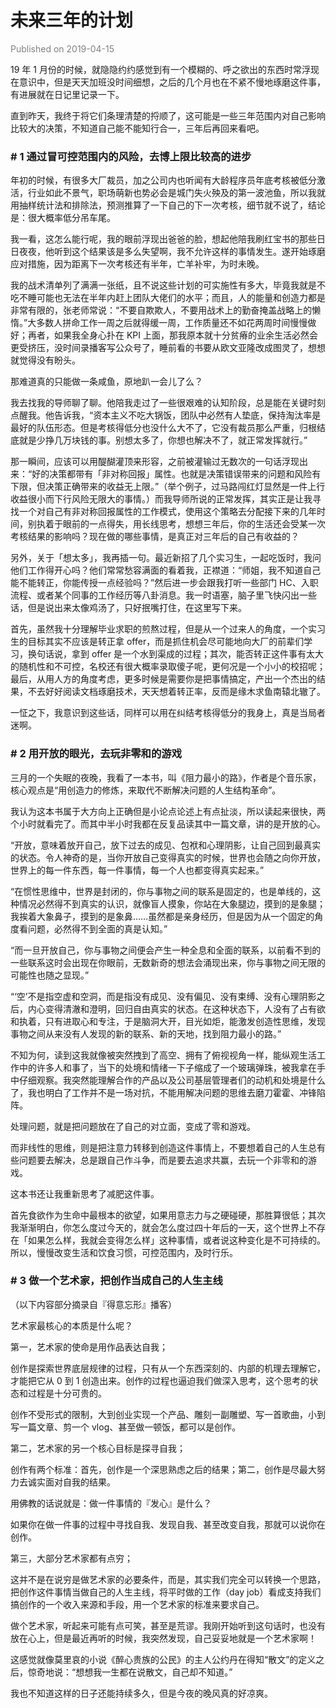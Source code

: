 # 未来三年的计划

<font color=gray>Published on 2019-04-15</font>

19 年 1 月份的时候，就隐隐约约感觉到有一个模糊的、呼之欲出的东西时常浮现在意识中，但是天天加班没时间细想，之后的几个月也在不紧不慢地琢磨这件事，有进展就在日记里记录一下。

直到昨天，我终于将它们条理清楚的捋顺了，这可能是一些三年范围内对自己影响比较大的决策，不知道自己能不能知行合一，三年后再回来看吧。

### # 1 通过冒可控范围内的风险，去博上限比较高的进步

年初的时候，有很多大厂裁员，加之公司内也听闻有大龄程序员年底考核被低分激活，行业如此不景气，职场萌新也势必会是城门失火殃及的第一波池鱼，所以我就用抽样统计法和排除法，预测推算了一下自己的下一次考核，细节就不说了，结论是：很大概率低分吊车尾。

我一看，这怎么能行呢，我的眼前浮现出爸爸的脸，想起他陪我刷红宝书的那些日日夜夜，他听到这个结果该是多么失望啊，我不允许这样的事情发生。遂开始琢磨应对措施，因为距离下一次考核还有半年，亡羊补牢，为时未晚。

我的战术清单列了满满一张纸，且不说这些计划的可实施性有多大，毕竟我就是不吃不睡可能也无法在半年内赶上团队大佬们的水平；而且，人的能量和创造力都是非常有限的，张老师常说：“不要自欺欺人，不要用战术上的勤奋掩盖战略上的懒惰。”大多数人拼命工作一周之后就得缓一周，工作质量还不如花两周时间慢慢做好；再者，如果我全身心扑在 KPI 上面，那我原本就十分贫瘠的业余生活必然会更受挤压，没时间录播客写公众号了，睡前看的书要从欧文亚隆改成图灵了，想想就觉得没有盼头。

那难道真的只能做一条咸鱼，原地趴一会儿了么？

我去找我的导师聊了聊。他陪我走过了一些很艰难的认知阶段，总是能在关键时刻点醒我。他告诉我，“资本主义不吃大锅饭，团队中必然有人垫底，保持淘汰率是最好的队伍形态。但是考核得低分也没什么大不了，它没有裁员那么严重，归根结底就是少挣几万块钱的事。别想太多了，你想也解决不了，就正常发挥就行。”

那一瞬间，应该可以用醍醐灌顶来形容，之前被灌输过无数次的一句话浮现出来：“好的决策都带有「非对称回报」属性。也就是决策错误带来的问题和风险有下限，但决策正确带来的收益无上限。”（举个例子，过马路闯红灯显然是一件上行收益很小而下行风险无限大的事情。）而我导师所说的正常发挥，其实正是让我寻找一个对自己有非对称回报属性的工作模式，使用这个策略去分配接下来的几年时间，别执着于眼前的一点得失，用长线思考，想想三年后，你的生活还会受某一次考核结果的影响吗？现在做的哪些事情，是真正对三年后的自己有收益的？

另外，关于「想太多」，我再插一句。最近新招了几个实习生，一起吃饭时，我问他们工作得开心吗？他们常常愁容满面的看着我，正襟道：“师姐，我不知道自己能不能转正，你能传授一点经验吗？”然后进一步会跟我打听一些部门 HC、入职流程、或者某个同事的工作经历等八卦消息。我一时语塞，脑子里飞快闪出一些话，但是说出来太像鸡汤了，只好抿嘴打住，在这里写下来。

首先，虽然我十分理解毕业求职的煎熬过程，但是从一个过来人的角度，一个实习生的目标其实不应该是转正拿 offer，而是抓住机会尽可能地向大厂的前辈们学习，换句话说，拿到 offer 是一个水到渠成的过程；其次，能否转正这件事有太大的随机性和不可控，名校还有很大概率录取傻子呢，更何况是一个小小的校招呢；最后，从用人方的角度考虑，更多时候是需要你是把事情搞定，产出一个杰出的结果，不去好好阅读文档琢磨技术，天天想着转正率，反而是缘木求鱼南辕北辙了。

一怔之下，我意识到这些话，同样可以用在纠结考核得低分的我身上，真是当局者迷啊。

### # 2 用开放的眼光，去玩非零和的游戏

三月的一个失眠的夜晚，我看了一本书，叫《阻力最小的路》，作者是个音乐家，核心观点是“用创造力的修炼，来取代不断解决问题的人生结构革命”。

我认为这本书属于大方向上正确但是小论点论述上有点扯淡，所以读起来很快，两个小时就看完了。而其中半小时我都在反复品读其中一篇文章，讲的是开放的心。

“开放，意味着放开自己，放下过去的成见、包袱和心理阴影，让自己回到最真实的状态。令人神奇的是，当你开放自己变得真实的时候，世界也会随之向你开放，世界上的每一件东西，每一件事情，每一个人也都变得真实起来。”

“在惯性思维中，世界是封闭的，你与事物之间的联系是固定的，也是单线的，这种情况必然得不到真实的认识，就像盲人摸象，你站在大象腿边，摸到的是象腿；我挨着大象鼻子，摸到的是象鼻……虽然都是亲身经历，但是因为从一个固定的角度看问题，必然得不到全面的真是认知。”

“而一旦开放自己，你与事物之间便会产生一种全息和全面的联系，以前看不到的一些联系这时会出现在你眼前，无数新奇的想法会涌现出来，你与事物之间无限的可能性也随之显现。”

“‘空’不是指空虚和空洞，而是指没有成见、没有偏见、没有束缚、没有心理阴影之后，内心变得清澈和澄明，回归自由真实的状态。在这种状态下，人没有了占有欲和执着，只有进取心和专注，于是脑洞大开，目光如炬，能激发创造性思维，发现事物之间从来没有人发现的新的联系、新的天地，找到阻力最小的路。”

不知为何，读到这我就像被突然拽到了高空、拥有了俯视视角一样，能纵观生活工作中的许多人和事了，当下的处境和情绪一下子缩成了一个玻璃弹珠，被我拿在手中仔细观察。我突然能理解合作的产品以及公司基层管理者们的动机和处境是什么了，我也明白了工作并不是一场对抗，不能用解决问题的思维去磨刀霍霍、冲锋陷阵。

处理问题，就是把问题放在了自己的对立面，变成了零和游戏。

而非线性的思维，则是把注意力转移到创造这件事情上，不要想着自己的人生总有些问题要去解决，总是跟自己作斗争，而是要去追求共赢，去玩一个非零和的游戏。

这本书还让我重新思考了减肥这件事。

首先食欲作为生命中最根本的欲望，如果用意志力与之硬碰硬，那胜算很低；其次我渐渐明白，你怎么度过今天的，就会怎么度过四十年后的一天，这个世界上不存在「如果怎么样，我就会变得怎么样」这种事情，或者说这种变化是不可持续的。所以，慢慢改变生活和饮食习惯，可控范围内，及时行乐。

### # 3 做一个艺术家，把创作当成自己的人生主线

（以下内容部分摘录自『得意忘形』播客）

艺术家最核心的本质是什么呢？

第一，艺术家的使命是用作品表达自我；

创作是探索世界底层规律的过程，只有从一个东西深刻的、内部的机理去理解它，才能把它从 0 到 1 创造出来。创作的过程也逼迫我们做深入思考，这个思考的状态和过程是十分可贵的。

创作不受形式的限制，大到创业实现一个产品、雕刻一副雕塑、写一首歌曲，小到写一篇文章、剪一个 vlog、甚至做一顿饭，都可以是创作。

第二，艺术家的另一个核心目标是探寻自我；

创作有两个标准：首先，创作是一个深思熟虑之后的结果；第二，创作是尽最大努力去诚实面对自我的结果。

用佛教的话说就是：做一件事情的『发心』是什么？

如果你在做一件事的过程中寻找自我、发现自我、甚至改变自我，那就可以说你在创作。

第三，大部分艺术家都有点穷；

这并不是在说穷是做艺术家的必要条件，而是，其实我们完全可以转换一个思路，把创作这件事情当做自己的人生主线，将平时做的工作（day job）看成支持我们搞创作的一个收入来源和手段，用一个艺术家的标准来要求自己。

做个艺术家，听起来可能有点可笑，甚至是荒谬。我刚开始听到这句话时，也没有放在心上，但是最近再听的时候，我突然发现，自己妥妥地就是一个艺术家啊！

这感觉就像莫里哀的小说《醉心贵族的公民》的主人公约丹在得知“散文”的定义之后，惊奇地说：“想想我一生都在说散文，自己却不知道。”

我也不知道这样的日子还能持续多久，但是今夜的晚风真的好凉爽。
